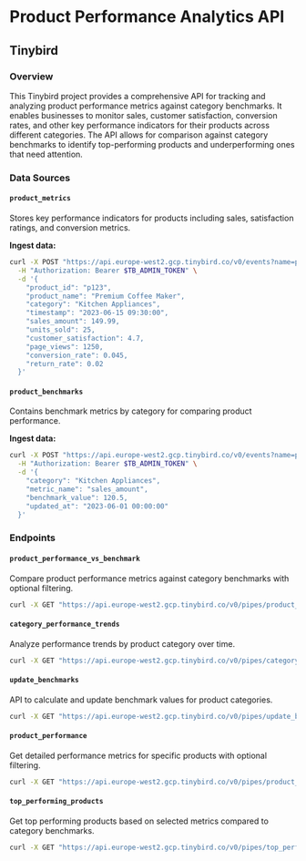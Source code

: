 # Product Performance Analytics API

## Tinybird

### Overview

This Tinybird project provides a comprehensive API for tracking and analyzing product performance metrics against category benchmarks. It enables businesses to monitor sales, customer satisfaction, conversion rates, and other key performance indicators for their products across different categories. The API allows for comparison against category benchmarks to identify top-performing products and underperforming ones that need attention.

### Data Sources

#### `product_metrics`
Stores key performance indicators for products including sales, satisfaction ratings, and conversion metrics.

**Ingest data:**
```bash
curl -X POST "https://api.europe-west2.gcp.tinybird.co/v0/events?name=product_metrics" \
  -H "Authorization: Bearer $TB_ADMIN_TOKEN" \
  -d '{
    "product_id": "p123",
    "product_name": "Premium Coffee Maker",
    "category": "Kitchen Appliances",
    "timestamp": "2023-06-15 09:30:00",
    "sales_amount": 149.99,
    "units_sold": 25,
    "customer_satisfaction": 4.7,
    "page_views": 1250,
    "conversion_rate": 0.045,
    "return_rate": 0.02
  }'
```

#### `product_benchmarks`
Contains benchmark metrics by category for comparing product performance.

**Ingest data:**
```bash
curl -X POST "https://api.europe-west2.gcp.tinybird.co/v0/events?name=product_benchmarks" \
  -H "Authorization: Bearer $TB_ADMIN_TOKEN" \
  -d '{
    "category": "Kitchen Appliances",
    "metric_name": "sales_amount",
    "benchmark_value": 120.5,
    "updated_at": "2023-06-01 00:00:00"
  }'
```

### Endpoints

#### `product_performance_vs_benchmark`
Compare product performance metrics against category benchmarks with optional filtering.

```bash
curl -X GET "https://api.europe-west2.gcp.tinybird.co/v0/pipes/product_performance_vs_benchmark.json?token=$TB_ADMIN_TOKEN&category=Electronics&start_date=2023-01-01%2000:00:00&end_date=2023-12-31%2023:59:59&sort_by=sales_pct_of_benchmark&sort_order=desc&limit=10"
```

#### `category_performance_trends`
Analyze performance trends by product category over time.

```bash
curl -X GET "https://api.europe-west2.gcp.tinybird.co/v0/pipes/category_performance_trends.json?token=$TB_ADMIN_TOKEN&category=Electronics&start_date=2023-01-01%2000:00:00&end_date=2023-12-31%2023:59:59"
```

#### `update_benchmarks`
API to calculate and update benchmark values for product categories.

```bash
curl -X GET "https://api.europe-west2.gcp.tinybird.co/v0/pipes/update_benchmarks.json?token=$TB_ADMIN_TOKEN&category=Electronics&start_date=2023-01-01%2000:00:00&end_date=2023-12-31%2023:59:59"
```

#### `product_performance`
Get detailed performance metrics for specific products with optional filtering.

```bash
curl -X GET "https://api.europe-west2.gcp.tinybird.co/v0/pipes/product_performance.json?token=$TB_ADMIN_TOKEN&product_id=p123&start_date=2023-01-01%2000:00:00&end_date=2023-12-31%2023:59:59"
```

#### `top_performing_products`
Get top performing products based on selected metrics compared to category benchmarks.

```bash
curl -X GET "https://api.europe-west2.gcp.tinybird.co/v0/pipes/top_performing_products.json?token=$TB_ADMIN_TOKEN&category=Electronics&metric=sales_amount&limit=5"
```
